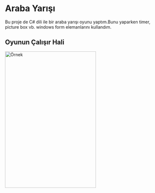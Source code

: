 <h1>Araba Yarışı</h1>

<p>Bu proje de C# dili ile bir araba yarışı oyunu yaptım.Bunu yaparken timer, picture box vb. windows form elemanlarını kullandım. </h2>

<h2>Oyunun Çalışır Hali</h2>
<img src="Araba_Yarisi/pictures/a.png" alt="Örnek" width="300" height="450">


